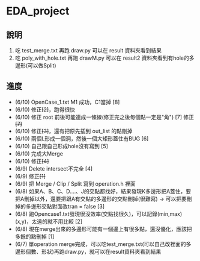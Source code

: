 # EDA_project
## 說明
1. 吃 test_merge.txt 再跑 draw.py 可以在 result 資料夾看到結果
2. 吃 poly_with_hole.txt 再跑 drawM.py 可以在 result2 資料夾看到有hole的多邊形(可以做Split)
## 進度
- (6/10) OpenCase_1.txt M1 成功，C1當掉 [8]
- (6/10) 修正~~[2]~~，跑得很快
- (6/10) 修正 root 前後可能連成一條線(修正完之後每個點一定是"角") [7] 修正~~[7]~~
- (6/10) 修正~~[3]~~，還有把原先插到 out_list 的點刪掉
- (6/10) 兩個L形成一個洞，然後一個大矩形蓋住有BUG [6]
- (6/10) 自己跟自己形成hole沒有寫到 [5]
- (6/10) 完成大Merge
- (6/10) 修正~~[4]~~
- (6/9) Delete intersect不完全 [4]
- (6/9) 修正~~[1]~~
- (6/9) 把 Merge / Clip / Split 寫到 operation.h 裡面
- (6/8) 如果A、B、C、D....、J的交點都找好，結果發現K多邊形把A蓋住，要把A刪掉以外，還要把跟A有交點的多邊形的交點刪掉(很難寫) -> 可以把要刪掉的多邊形交點對面改tran = false [3]
- (6/8) 跑Opencase1.txt發現很沒效率(交點找很久)，可以記錄(min,max)(x,y)，太遠的就不用比較 [2]
- (6/8) 現在merge出來的多邊形可能有一個邊上有很多點，還沒優化，應該把多餘的點刪掉 [1]
- (6/7) 單operation merge完成，可以吃test_merge.txt(可以自己改裡面的多邊形個數、形狀)再跑draw.py，就可以在result資料夾看到結果

